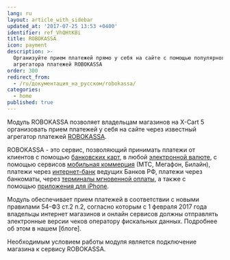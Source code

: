 ```yaml
---
lang: ru
layout: article_with_sidebar
updated_at: '2017-07-25 13:53 +0400'
identifier: ref_VhQHtKBi
title: ROBOKASSA
icon: payment
description: >-
  Организуйте прием платежей прямо у себя на сайте с помощью популярного
  агрегатора платежей ROBOKASSA
order: 300
redirect_from:
  - /ru/документация_на_русском/robokassa/
categories:
  - home
published: true
---
```



Модуль ROBOKASSA позволяет владельцам магазинов на X-Cart 5 организовать прием платежей у себя на сайте через известный агрегатор платежей [ROBOKASSA](http://www.robokassa.ru/ "http://www.robokassa.ru").

ROBOKASSA - это сервис, позволяющий принимать платежи от клиентов с помощью [банковских карт](http://robokassa.ru/ru/Creditcards.aspx "http://robokassa.ru/ru/Creditcards.aspx"), в любой [электронной валюте](http://robokassa.ru/ru/Currencies.aspx "http://robokassa.ru/ru/Currencies.aspx"), с помощью сервисов [мобильная коммерция](http://robokassa.ru/ru/Sms.aspx "http://robokassa.ru/ru/Sms.aspx") (МТС, Мегафон, Билайн), платежи через [интернет-банк](http://robokassa.ru/ru/E-invoicing.aspx "http://robokassa.ru/ru/E-invoicing.aspx") ведущих Банков РФ, платежи через банкоматы, через [терминалы мгновенной оплаты](http://robokassa.ru/ru/Terminals.aspx "http://robokassa.ru/ru/Terminals.aspx"), а также с помощью [приложения для iPhone](http://robokassa.ru/ru/iRobokassa.aspx "http://robokassa.ru/ru/iRobokassa.aspx").

Модуль обеспечивает прием платежей в соответствии с новыми правилами 54-ФЗ ст.2 п.2, согласно которым c 1 февраля 2017 года владельцы интернет магазинов и онлайн сервисов должны отправлять электронные версии чеков оператору фискальных данных. Подробнее об этом в нашем [блоге].

Необходимым условием работы модуля является подключение магазина к сервису ROBOKASSA.

